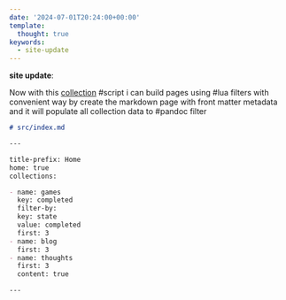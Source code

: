 ```yaml
---
date: '2024-07-01T20:24:00+00:00'
template:
  thought: true
keywords:
  - site-update
---
```


**site update**:

Now with this [collection](https://github.com/22mahmoud/maw.sh/blob/master/filters/collections.lua)
#script i can build pages using #lua filters with convenient way by create the markdown page with
front matter metadata and it will populate all collection data to #pandoc filter

```md
# src/index.md

---

title-prefix: Home
home: true
collections:

- name: games
  key: completed
  filter-by:
  key: state
  value: completed
  first: 3
- name: blog
  first: 3
- name: thoughts
  first: 3
  content: true

---
```
